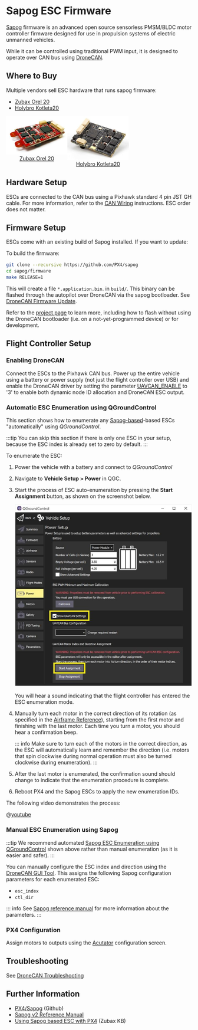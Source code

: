 # Sapog ESC Firmware

[Sapog](https://github.com/PX4/sapog#px4-sapog) firmware is an advanced open source sensorless PMSM/BLDC motor controller firmware designed for use in propulsion systems of electric unmanned vehicles.

While it can be controlled using traditional PWM input, it is designed to operate over CAN bus using [DroneCAN](index.md).

## Where to Buy

Multiple vendors sell ESC hardware that runs sapog firmware:

- [Zubax Orel 20](https://zubax.com/products/orel_20)
- [Holybro Kotleta20](https://holybro.com/products/kotleta20)

<style>
#image_container {
  height: 100%;
  width: 100%;
  display: flex;
}
.image_column {
  width: 33%;
  text-align: center;
}

</style>

<div id="image_container">
  <div class="image_column">
  <img src="../../assets/peripherals/esc_uavcan_zubax_orel20/orel20_top.jpg" alt="Orel20 - Top"/><br><a href="https://zubax.com/products/orel_20">Zubax Orel 20</a>
  </div>
  <div class="image_column">
    <img src="../../assets/peripherals/esc_uavcan_holybro_kotleta20/kotleta20_top.jpg" alt="Holybro Kotleta20 top" /><br><a href="https://holybro.com/products/kotleta20">Holybro Kotleta20</a>
  </div>
</div>

## Hardware Setup

ESCs are connected to the CAN bus using a Pixhawk standard 4 pin JST GH cable. For more information, refer to the [CAN Wiring](../can/index.md#wiring) instructions. ESC order does not matter.

## Firmware Setup

ESCs come with an existing build of Sapog installed. If you want to update:

To build the firmware:

```sh
git clone --recursive https://github.com/PX4/sapog
cd sapog/firmware
make RELEASE=1
```

This will create a file `*.application.bin`. in `build/`. This binary can be flashed through the autopilot over DroneCAN via the sapog bootloader. See [DroneCAN Firmware Update](index.md#firmware-update).

Refer to the [project page](https://github.com/PX4/sapog) to learn more, including how to flash without using the DroneCAN bootloader (i.e. on a not-yet-programmed device) or for development.

## Flight Controller Setup

### Enabling DroneCAN

Connect the ESCs to the Pixhawk CAN bus. Power up the entire vehicle using a battery or power supply (not just the flight controller over USB) and enable the DroneCAN driver by setting the parameter [UAVCAN_ENABLE](../advanced_config/parameter_reference.md#UAVCAN_ENABLE) to '3' to enable both dynamic node ID allocation and DroneCAN ESC output.

### Automatic ESC Enumeration using QGroundControl

This section shows how to enumerate any [Sapog-based](https://github.com/PX4/sapog#px4-sapog)-based ESCs "automatically" using _QGroundControl_.

:::tip
You can skip this section if there is only one ESC in your setup, because the ESC index is already set to zero by default.
:::

To enumerate the ESC:

1. Power the vehicle with a battery and connect to _QGroundControl_
2. Navigate to **Vehicle Setup > Power** in QGC.
3. Start the process of ESC auto-enumeration by pressing the **Start Assignment** button, as shown on the screenshot below.

   ![QGC - DroneCAN ESC auto-enumeration](../../assets/peripherals/esc_qgc/qgc_uavcan_settings.jpg)

   You will hear a sound indicating that the flight controller has entered the ESC enumeration mode.

4. Manually turn each motor in the correct direction of its rotation (as specified in the [Airframe Reference](../airframes/airframe_reference.md)), starting from the first motor and finishing with the last motor. Each time you turn a motor, you should hear a confirmation beep.

   ::: info
Make sure to turn each of the motors in the correct direction, as the ESC will automatically learn and remember the direction (i.e. motors that spin clockwise during normal operation must also be turned clockwise during enumeration).
:::

5. After the last motor is enumerated, the confirmation sound should change to indicate that the enumeration procedure is complete.
6. Reboot PX4 and the Sapog ESCs to apply the new enumeration IDs.

The following video demonstrates the process:

@[youtube](https://www.youtube.com/watch?v=4nSa8tvpbgQ)

### Manual ESC Enumeration using Sapog

:::tip
We recommend automated [Sapog ESC Enumeration using QGroundControl](#automatic-esc-enumeration-using-qgroundcontrol) shown above rather than manual enumeration (as it is easier and safer).
:::

You can manually configure the ESC index and direction using the [DroneCAN GUI Tool](https://dronecan.github.io/GUI_Tool/Overview/). This assigns the following Sapog configuration parameters for each enumerated ESC:

- `esc_index`
- `ctl_dir`

::: info See [Sapog reference manual](https://files.zubax.com/products/io.px4.sapog/Sapog_v2_Reference_Manual.pdf) for more information about the parameters.
:::

### PX4 Configuration

Assign motors to outputs using the [Acutator](../config/actuators.md#actuator-testing) configuration screen.

## Troubleshooting

See [DroneCAN Troubleshooting](index.md#troubleshooting)

## Further Information

- [PX4/Sapog](https://github.com/PX4/sapog#px4-sapog) (Github)
- [Sapog v2 Reference Manual](https://files.zubax.com/products/io.px4.sapog/Sapog_v2_Reference_Manual.pdf)
- [Using Sapog based ESC with PX4](https://kb.zubax.com/display/MAINKB/Using+Sapog-based+ESC+with+PX4) (Zubax KB)
